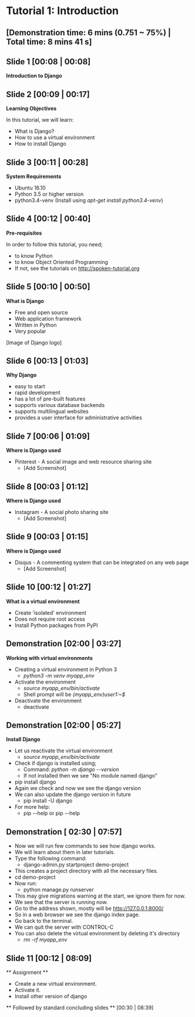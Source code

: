 Tutorial 1: Introduction
=============================
[Demonstration time: 6 mins (0.751 ~ 75%) | Total time: 8 mins 41 s]
-------------

Slide 1 [00:08 | 00:08]
-------------
**Introduction to Django**

Slide 2 [00:09 | 00:17]
--------------

**Learning Objectives**

In this tutorial, we will learn:
  - What is Django?
  - How to use a  virtual environment
  - How to install Django

Slide 3 [00:11 | 00:28]
---------------

**System Requirements**
  - Ubuntu 16.10
  - Python 3.5 or higher version
  - python3.4-venv (Install using *apt-get install python3.4-venv*)
	
Slide 4 [00:12 | 00:40]
---------------

**Pre-requisites**

In order to follow this tutorial, you need;
  - to know Python
  - to know Object Oriented Programming
  - If not, see the tutorials on http://spoken-tutorial.org
	
Slide 5 [00:10 | 00:50]
----------------

**What is Django**
  - Free and open source
  - Web application framework 
  - Written in Python
  - Very popular

[Image of Django logo]


Slide 6 [00:13 | 01:03]
-------------------

**Why Django**
  - easy to start
  - rapid development
  - has a lot of pre-built features
  - supports various database backends
  - supports multilingual websites
  - provides a user interface for administrative activities


Slide 7 [00:06 | 01:09]
--------------

**Where is Django used**

  - Pinterest - A social image and web resource sharing site
    - [Add Screenshot]

Slide 8 [00:03 | 01:12]
--------------

**Where is Django used**

  - Instagram - A social photo sharing site
    - [Add Screenshot]

Slide 9 [00:03 | 01:15]
--------------

**Where is Django used**

  - Disqus - A commenting system that can be integrated on any web page
    - [Add Screenshot]

Slide 10 [00:12 | 01:27]
---------------

**What is a virtual environment**
  - Create 'isolated' environment
  - Does not require root access
  - Install Python packages from PyPI
   
Demonstration [02:00 | 03:27]
----------------

**Working with virtual environments**
  - Creating a virtual environment in Python 3
    - *python3 -m venv myapp_env*
  - Activate the environment
    - *source myapp_env/bin/activate*
    - Shell prompt will be *(myapp_env)user1:~$*
  - Deactivate the environment
    - deactivate
    
Demonstration [02:00 | 05:27]
---------------

**Install Django**
  - Let us reactivate the virtual environment
    - *source myapp_env/bin/activate*
  - Check if django is installed using;
    - Command: *python -m django --version*
    - If not installed then we see "No module named django"
  - pip install django
  - Again we check and now we see the django version
  - We can also update the django version in future
    - pip install -U django
  - For more help:
    - pip --help or pip <command> --help

Demonstration [ 02:30 | 07:57]
---------------
- Now we will run few commands to see how django works.
- We will learn about them in later tutorials.
- Type the following command:
  - django-admin.py startproject demo-project
- This creates a project directory with all the necessary files.
- cd demo-project
- Now run:
   - python manage.py runserver
- This may give migrations warning at the start, we ignore them for now.
- We see that the server is running now.
- Go to the address shown, mostly will be http://127.0.0.1:8000/
- So in a web browser we see the django index page.
- Go back to the terminal.
- We can quit the server with CONTROL-C
- You can also delete the virtual environment by deleting it's directory
  - *rm -rf myapp_env*
    
Slide 11 [00:12 | 08:09]
---------------   
** Assignment ** 
 - Create a new virtual environment.
 - Activate it.
 - Install other version of django

 ** Followed by standard concluding slides ** [00:30 | 08:39] 
